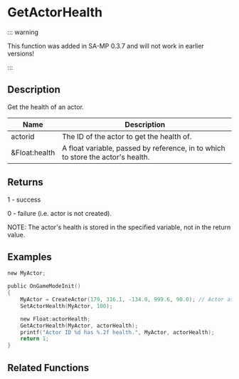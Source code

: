 # GetActorHealth

::: warning

This function was added in SA-MP 0.3.7 and will not work in earlier versions!

:::

## Description

Get the health of an actor.

| Name          | Description                                                                     |
| ------------- | ------------------------------------------------------------------------------- |
| actorid       | The ID of the actor to get the health of.                                       |
| &Float:health | A float variable, passed by reference, in to which to store the actor's health. |

## Returns

1 - success

0 - failure (i.e. actor is not created).

NOTE: The actor's health is stored in the specified variable, not in the return value.

## Examples

```c
new MyActor;

public OnGameModeInit()
{
    MyActor = CreateActor(179, 316.1, -134.0, 999.6, 90.0); // Actor as salesperson in Ammunation
    SetActorHealth(MyActor, 100);

    new Float:actorHealth;
    GetActorHealth(MyActor, actorHealth);
    printf("Actor ID %d has %.2f health.", MyActor, actorHealth);
    return 1;
}
```

## Related Functions
